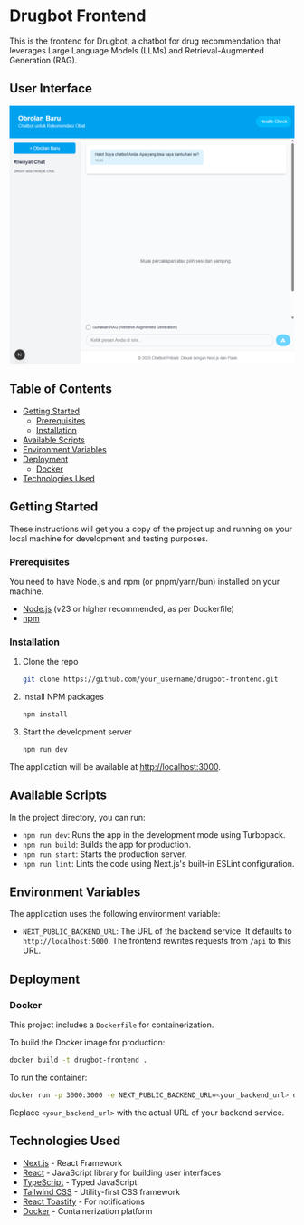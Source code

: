 # Drugbot Frontend

This is the frontend for Drugbot, a chatbot for drug recommendation that leverages Large Language Models (LLMs) and Retrieval-Augmented Generation (RAG).

## User Interface

![Drugbot UI](docs/Drugbot%20UI.png)

## Table of Contents

- [Getting Started](#getting-started)
  - [Prerequisites](#prerequisites)
  - [Installation](#installation)
- [Available Scripts](#available-scripts)
- [Environment Variables](#environment-variables)
- [Deployment](#deployment)
  - [Docker](#docker)
- [Technologies Used](#technologies-used)

## Getting Started

These instructions will get you a copy of the project up and running on your local machine for development and testing purposes.

### Prerequisites

You need to have Node.js and npm (or pnpm/yarn/bun) installed on your machine.

- [Node.js](https://nodejs.org/) (v23 or higher recommended, as per Dockerfile)
- [npm](https://www.npmjs.com/get-npm)

### Installation

1.  Clone the repo
    ```sh
    git clone https://github.com/your_username/drugbot-frontend.git
    ```
2.  Install NPM packages
    ```sh
    npm install
    ```
3.  Start the development server
    ```sh
    npm run dev
    ```

The application will be available at [http://localhost:3000](http://localhost:3000).

## Available Scripts

In the project directory, you can run:

-   `npm run dev`: Runs the app in the development mode using Turbopack.
-   `npm run build`: Builds the app for production.
-   `npm run start`: Starts the production server.
-   `npm run lint`: Lints the code using Next.js's built-in ESLint configuration.

## Environment Variables

The application uses the following environment variable:

-   `NEXT_PUBLIC_BACKEND_URL`: The URL of the backend service. It defaults to `http://localhost:5000`. The frontend rewrites requests from `/api` to this URL.

## Deployment

### Docker

This project includes a `Dockerfile` for containerization.

To build the Docker image for production:

```sh
docker build -t drugbot-frontend .
```

To run the container:

```sh
docker run -p 3000:3000 -e NEXT_PUBLIC_BACKEND_URL=<your_backend_url> drugbot-frontend
```

Replace `<your_backend_url>` with the actual URL of your backend service.

## Technologies Used

-   [Next.js](https://nextjs.org/) - React Framework
-   [React](https://reactjs.org/) - JavaScript library for building user interfaces
-   [TypeScript](https://www.typescriptlang.org/) - Typed JavaScript
-   [Tailwind CSS](https://tailwindcss.com/) - Utility-first CSS framework
-   [React Toastify](https://fkhadra.github.io/react-toastify/introduction/) - For notifications
-   [Docker](https://www.docker.com/) - Containerization platform 